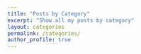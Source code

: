 ```yaml
---
title: "Posts by Category"
excerpt: "Show all my posts by category"
layout: categories
permalink: /categories/
author_profile: true
---
```

